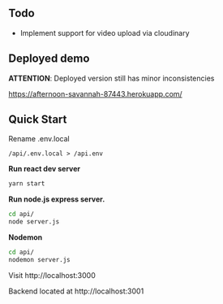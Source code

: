 ## Todo
- Implement support for video upload via cloudinary

## Deployed demo

**ATTENTION**: Deployed version still has minor inconsistencies

https://afternoon-savannah-87443.herokuapp.com/

## Quick Start

Rename .env.local 
```
/api/.env.local > /api.env
```

**Run react dev server**

```bash
yarn start
```

**Run node.js express server.**
```bash
cd api/
node server.js
```

**Nodemon**
```bash
cd api/
nodemon server.js
```
Visit http://localhost:3000

Backend located at http://localhost:3001